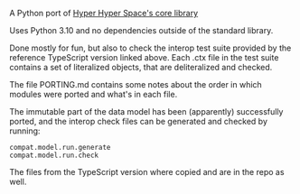 A Python port of [Hyper Hyper Space's core library](https://github.com/hyperhyperspace/hyperhyperspace-core)

Uses Python 3.10 and no dependencies outside of the standard library.

Done mostly for fun, but also to check the interop test suite provided by the reference TypeScript version linked above. Each .ctx file in the test suite contains a set of literalized objects, that are deliteralized and checked.

The file PORTING.md contains some notes about the order in which modules were ported and what's in each file.

The immutable part of the data model has been (apparently) successfully ported, and the interop check files can be generated and checked by running:

```
compat.model.run.generate
compat.model.run.check
```
The files from the TypeScript version where copied and are in the repo as well.